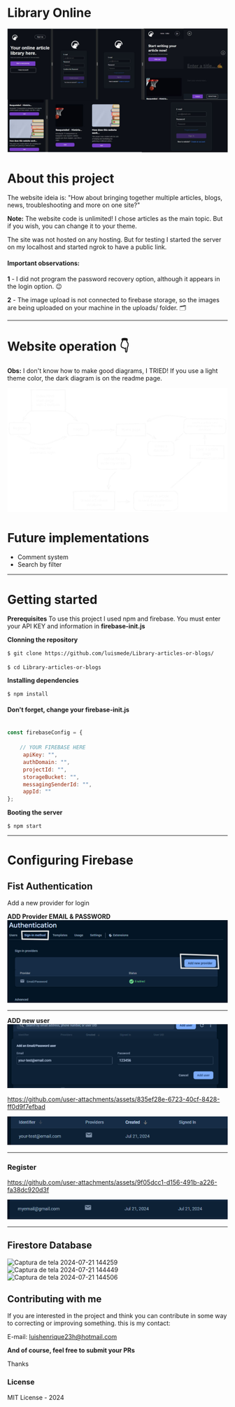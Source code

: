 # Library Online

<img src="./readme/overview-project.jpg"></img>


# About this project
The website ideia is: "How about bringing together multiple articles, blogs, news, troubleshooting and more on one site?"

**Note:** The website code is unlimited! I chose articles as the main topic. But if you wish, you can change it to your theme.

The site was not hosted on any hosting. But for testing I started the server on my localhost and started ngrok to have a public link.

#### Important observations:
**1** - I did not program the password recovery option, although it appears in the login option. 😉

**2** - The image upload is not connected to firebase storage, so the images are being uploaded on your machine in the uploads/ folder. 🗂️

---

# Website operation 👇
**Obs:** I don't know how to make good diagrams, I TRIED!
If you use a light theme color, the dark diagram is on the readme page.

<img src="./readme/diagram-library.svg"></img>



# Future implementations
- Comment system
- Search by filter

---
# Getting started
**Prerequisites**
To use this project I used npm and firebase.
You must enter your API KEY and information in **firebase-init.js**

**Clonning the repository**
```
$ git clone https://github.com/luismede/Library-articles-or-blogs/

$ cd Library-articles-or-blogs
```
**Installing dependencies**
```
$ npm install
```
#### Don't forget, change your firebase-init.js
```js

const firebaseConfig = {
    
    // YOUR FIREBASE HERE
     apiKey: "",
     authDomain: "",
     projectId: "",
     storageBucket: "",
     messagingSenderId: "",
     appId: ""
};

```


**Booting the server**
```
$ npm start
```
---

# Configuring Firebase

## Fist Authentication
Add a new provider for login

**ADD Provider EMAIL & PASSWORD**
<img src="readme/Captura de tela 2024-07-21 135720.png">

---

**ADD new user**
<img src="readme/Captura de tela 2024-07-21 135911.png">


https://github.com/user-attachments/assets/835ef28e-6723-40cf-8428-ff0d9f7efbad

<img src="readme/Captura de tela 2024-07-21 135941.png">

---

### Register
https://github.com/user-attachments/assets/9f05dcc1-d156-491b-a226-fa38dc920d3f

<img src="readme/Captura de tela 2024-07-21 140420.png">

---

## Firestore Database
![Captura de tela 2024-07-21 144259](https://github.com/user-attachments/assets/bedd7c79-b981-4b3f-855b-5b3ef42132f3)
![Captura de tela 2024-07-21 144449](https://github.com/user-attachments/assets/2c45fa17-c39b-47ce-9c6b-78e92d6786fa)
![Captura de tela 2024-07-21 144506](https://github.com/user-attachments/assets/053f6283-bbe3-4d84-b0eb-555a2a700af2)




## Contributing with me
If you are interested in the project and think you can contribute in some way to correcting or improving something. this is my contact:

E-mail: luishenrique23h@hotmail.com

**And of course, feel free to submit your PRs**

Thanks

### License
MIT License - 2024
